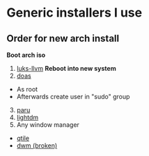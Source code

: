 # Generic installers I use

## Order for new arch install
**Boot arch iso**
1. [luks-llvm](./luks-llvm)
**Reboot into new system**
2. [doas](./doas)
  - As root
  - Afterwards create user in "sudo" group
3. [paru](./paru)
4. [lightdm](./lightdm)
5. Any window manager
  - [qtile](./qtile)
  - [dwm (broken)](./dwm)
